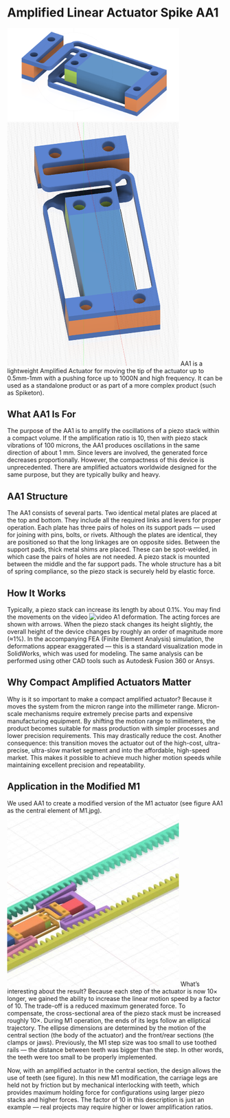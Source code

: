 # Amplified Linear Actuator Spike AA1

<img src="images/AA1-1.png" alt="Amplified Actuator Spike AA1" width="400">
<img src="images/AA1-2.png" alt="Amplified Actuator Spike AA1" width="400">
AA1 is a lightweight Amplified Actuator for moving the tip of the actuator up to 0.5mm-1mm with a pushing force up to 1000N and high frequency. It can be used as a standalone product or as part of a more complex product (such as Spiketon).

## What AA1 Is For

The purpose of the AA1 is to amplify the oscillations of a piezo stack within a compact volume.
 If the amplification ratio is 10, then with piezo stack vibrations of 100 microns, the AA1 produces oscillations in the same direction of about 1 mm.
 Since levers are involved, the generated force decreases proportionally. However, the compactness of this device is unprecedented.
There are amplified actuators worldwide designed for the same purpose, but they are typically bulky and heavy.

## AA1 Structure

The AA1 consists of several parts.
 Two identical metal plates are placed at the top and bottom. They include all the required links and levers for proper operation.
 Each plate has three pairs of holes on its support pads — used for joining with pins, bolts, or rivets. 
 Although the plates are identical, they are positioned so that the long linkages are on opposite sides.
Between the support pads, thick metal shims are placed. These can be spot-welded, in which case the pairs of holes are not needed.
 A piezo stack is mounted between the middle and the far support pads.
 The whole structure has a bit of spring compliance, so the piezo stack is securely held by elastic force.

## How It Works

Typically, a piezo stack can increase its length by about 0.1%.
 You may find the movements on the video <img src="video/video1.mp4" alt="video A1 deformation" width="400">. The acting forces are shown with arrows.
 When the piezo stack changes its height slightly, the overall height of the device changes by roughly an order of magnitude more (≈1%).
In the accompanying FEA (Finite Element Analysis) simulation, the deformations appear exaggerated — this is a standard visualization mode in SolidWorks, which was used for modeling.
 The same analysis can be performed using other CAD tools such as Autodesk Fusion 360 or Ansys.

## Why Compact Amplified Actuators Matter

Why is it so important to make a compact amplified actuator?
 Because it moves the system from the micron range into the millimeter range.
 Micron-scale mechanisms require extremely precise parts and expensive manufacturing equipment.
 By shifting the motion range to millimeters, the product becomes suitable for mass production with simpler processes and lower precision requirements. This may drastically reduce the cost.
Another consequence: this transition moves the actuator out of the high-cost, ultra-precise, ultra-slow market segment and into the affordable, high-speed market.
 This makes it possible to achieve much higher motion speeds while maintaining excellent precision and repeatability.

## Application in the Modified M1

We used AA1  to create a modified version of the M1 actuator (see figure AA1 as the central element of M1.jpg).<img src="images/AA1 as the central element of M1.jpg" alt="AA1 as the central element of M1" width="400">
What’s interesting about the result?
 Because each step of the actuator is now 10× longer, we gained the ability to increase the linear motion speed by a factor of 10.
The trade-off is a reduced maximum generated force.
 To compensate, the cross-sectional area of the piezo stack must be increased roughly 10×.
During M1 operation, the ends of its legs follow an elliptical trajectory.
 The ellipse dimensions are determined by the motion of the central section (the body of the actuator) and the front/rear sections (the clamps or jaws).
Previously, the M1 step size was too small to use toothed rails — the distance between teeth was bigger than the step. In other words, the teeth were too small to be properly implemented. 

 Now, with an amplified actuator in the central section, the design allows the use of teeth (see figure).
In this new M1 modification, the carriage legs are held not by friction but by mechanical interlocking with teeth, which provides maximum holding force for configurations using larger piezo stacks and higher forces.
The factor of 10 in this description is just an example — real projects may require higher or lower amplification ratios.

  
